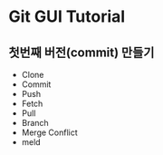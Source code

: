 # Git GUI Tutorial

## 첫번째 버전(commit) 만들기

- Clone
- Commit
- Push
- Fetch
- Pull
- Branch
- Merge Conflict
- meld
